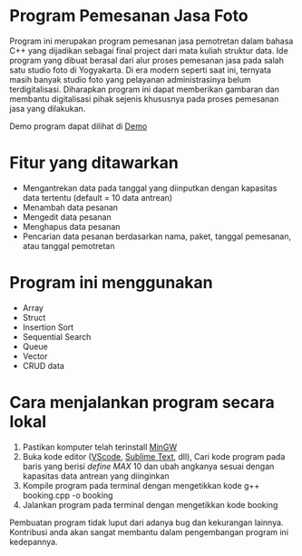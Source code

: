 # **Program Pemesanan Jasa Foto**
Program ini merupakan program pemesanan jasa pemotretan dalam bahasa C++ yang dijadikan sebagai final project dari mata kuliah struktur data.
Ide program yang dibuat berasal dari alur proses pemesanan jasa pada salah satu studio foto di Yogyakarta.
Di era modern seperti saat ini, ternyata masih banyak studio foto yang pelayanan administrasinya belum terdigitalisasi.
Diharapkan program ini dapat memberikan gambaran dan membantu digitalisasi pihak sejenis khususnya pada proses pemesanan jasa yang dilakukan.

Demo program dapat dilihat di [Demo](https://repl.it/@widirahman62/CPPpemesanan-jasa-foto)

# Fitur yang ditawarkan
* Mengantrekan data pada tanggal yang diinputkan dengan kapasitas data tertentu (default = 10 data antrean)
* Menambah data pesanan
* Mengedit data pesanan
* Menghapus data pesanan
* Pencarian data pesanan berdasarkan nama, paket, tanggal pemesanan, atau tanggal pemotretan

# Program ini menggunakan
* Array
* Struct
* Insertion Sort
* Sequential Search
* Queue
* Vector
* CRUD data

# Cara menjalankan program secara lokal
1. Pastikan komputer telah terinstall [MinGW](http://www.mingw.org/)
2. Buka kode editor ([VScode](https://code.visualstudio.com/), [Sublime Text](https://www.sublimetext.com/3), dll), Cari kode program pada baris yang berisi *define MAX* 10 dan ubah angkanya sesuai dengan kapasitas data antrean yang diinginkan
3. Kompile program pada terminal dengan mengetikkan kode 
g++ booking.cpp -o booking
4. Jalankan program pada terminal dengan mengetikkan kode
booking

Pembuatan program tidak luput dari adanya bug dan kekurangan lainnya. Kontribusi anda akan sangat membantu dalam pengembangan program ini kedepannya.
